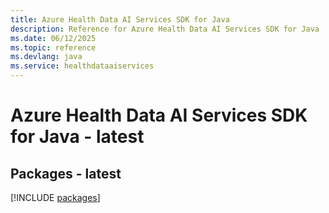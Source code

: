 ```yaml
---
title: Azure Health Data AI Services SDK for Java
description: Reference for Azure Health Data AI Services SDK for Java
ms.date: 06/12/2025
ms.topic: reference
ms.devlang: java
ms.service: healthdataaiservices
---
```

# Azure Health Data AI Services SDK for Java - latest
## Packages - latest
[!INCLUDE [packages](health-data-ai-services-index.md)]